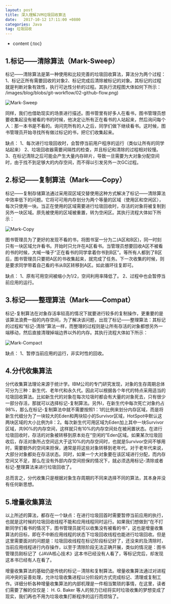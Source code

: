 ```yaml
---
layout: post
title: 深入理解JVM垃圾回收算法
date:   2017-10-12 17:11:00 +0800
categories: Java
tag: 垃圾回收
---
```

* content
{:toc}



1.标记——清除算法（Mark-Sweep）
----------------

标记——清除算法是第一种使用和比较完善的垃圾回收算法，算法分为两个过程：1、标记正所有需要回收的对象2、标记完成后清除被标记的对象。其标记的过程就是判断对象有效性，执行可达性分析的过程。其执行流程图大体如何下所示： /images/blog/blobs/git-workflow/02-github-flow.png)

![Mark-Sweep](/posts/image/gc1.png)

同样，我们也借助现实的场景进行描述。图书管里有好多人在看书，图书管理员想要收集起没有被看的书的时候，他决定让所有正在看书的人站起来，然后询问每个人：那一本书是不看的。询问完所有的人之后，同学们做下继续看书。这时候，图书管理员开始寻找所有做过标记的书，把它们收集起来。

缺点： 
1、每次进行垃圾回收时，会暂停当前用户程序的运行（类似让所有的同学站起来） 
2、垃圾回收器需要间隔性的检查，并且标记和清除的过程相对较慢。 
3、在标记清除之后可能会产生大量内存碎片，导致一旦需要为大对象分配空间时，由于找不到足够大的内存空间，而不得以引发另外一次GC过程。


2.标记——复制算法（Mark——Copy）
----------------

标记——复制存储算法通过采用双区域交替使用这种方式解决了标记——清除算法中效率低下的问题。它将可可用内存划分为两个等量的区域（使用区和空闲区），每次只使用一块。当正在使用的区域需要进行垃圾回收时，存活的对象将被复制到另外一块区域。原先被使用的区域被重置，转为空闲区。其执行流程大体如下所示：

![Mark-Copy](/posts/image/gc2.png)

图书管理员为了更好的发现不看的书，将图书室一分为二(A区和B区)，同一时刻只有一块区域允许看书。开始时只允许在A区看书。当管理员想要回收A区不被看的书的时候，大喊一嗓子“正在看书的同学拿着你书到B区”。等所有人都到了B区后，图书管理员只要把A区的书收集起来，就完成了任务。下一次收集的时候，则是要求同学带着自己看的书从B区转移到A区。如此循环往复即可。

缺点： 
1、原有可用空间被缩小为1/2，空间利用率降低了。 
2、过程中也会暂停当前应用的运行。


3.标记——整理算法（Mark——Compat）
----------------

标记-复制算法在对象存活率较高的情况下就要进行较多的复制操作，更重要的是该算法浪费一般的内存空间，为了解决该问题，出现了标记——整理算法：其标记的过程和“标记-清除”算法一样，而整理的过程则是让所有存活的对象都想另外一端移动，然后直接清理掉端边界以外的内存。其执行流程大体如下所示： 

![Mark-Compact](/posts/image//gc3.png)


缺点： 
1、暂停当前应用的运行，非实时性的回收。


4.分代收集算法
----------------

分代收集算法理论来源于统计学。IBM公司的专门研究发现，对象的生存周期总体可分为三种：新生代、老年代和永久代。因此可以根据各个年代的特点采用适当的垃圾回收算法。比如新生代的对象在每次垃圾时都会有大量的对象死去，只有很少一部分存活，那就可以选择标记-复制算法。另外I，在新生代中每次死亡对象约占98%，那么在标记-复制算法中就不需要按照1：1的比例来划分内存区域，而是将新生代细分为了一块较大的Eden和两块较小的Survivor区域，HotSpot中默认这两块区域的大小比例为8：2。每次新生代可用区域为Eden加上其中一块Survivor区域，共90%的内存空间，这样就只有10%的内存空间处在被闲置状态。在进行垃圾回收时，存活的对象被转移到原本处在“空闲的”Eden区域。如果某次垃圾回收后，存活对象所占空间远大于这10%的内存空间时，也就是Survivor空间不够用时，需要额外的空间来担保，通常是将这些对象转移到老年代。对于老年代来说，大部分对象都处在存活状态。同时，如果一个大对象要在该区域进行分配，而内存空间又不足，那么在没有外部内存空间担保的情况下，就必须选用标记-清除或者标记-整理算法来进行垃圾回收了。

总而言之，分代收集只是根据对象生存周期的不同来选择不同的算法，其本身并没有任何新思想。



5.增量收集算法
----------------

以上所述的算法，都存在一个缺点：在进行垃圾回首时需要暂停当前应用的执行，也就是这时候的垃圾回收线程不能和应用线程同时运行。如果我们想做到“在不打断同学们看书的情况下，图书管理员就可以收集没有被看的书”，这也是增量收集算法的目标，即在不中断应用线程的状态下垃圾回收线程也能进行垃圾回收。但是这里需要面对的问题是：垃圾回收线程在标记阶段标记好了，还没来的及清除时，当前应用线程进行内存操作，以至于清除阶段无法正确开展，类似的情况是：图书管理员刚标记了《JAVA核心技术》这本书已经没有人看了，等标记完后，却发现这本书已经有人在看了。

增量收集算法的基础仍是传统的标记－清除和复制算法。增量收集算法通过对进程间冲突的妥善处理，允许垃圾收集进程以分阶段的方式完成标记、清理或复制工作。详细分析各种增量收集算法的内部机理是一件相当繁琐的事情，在这里，读者们需要了解的仅仅是： H. G. Baker 等人的努力已经将实时垃圾收集的梦想变成了现实，我们再也不用为垃圾收集打断程序的运行而烦恼了。